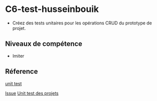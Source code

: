 # C6-test-husseinbouik



- Créez des tests unitaires pour les opérations CRUD du prototype de projet.

## Niveaux de compétence

- Imiter

## Réference
[unit test](https://laravel.com/docs/11.x/testing)


[Issue](https://github.com/labs-web/prototype/issues/191)
[Unit test des projets](https://github.com/labs-web/prototype/blob/develop/app/tests/Feature/Autorisation/ActionTest.php)